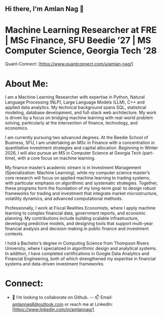 ## Hi there, I'm Amlan Nag  👋

# Machine Learning Researcher at FRE | MSc Finance, SFU Beedie ’27 | MS Computer Science, Georgia Tech ’28 

Quant-Connect: [https://www.quantconnect.com/u/amlan-nag/]
# About Me:

I am a Machine Learning Researcher with expertise in Python, Natural Language Processing (NLP), Large Language Models (LLM), C++ and applied data analytics. My technical background spans SQL, statistical modeling, database development, and full-stack web architecture. My work is driven by a focus on bridging machine learning with real-world problem solving, particularly at the intersection of finance, technology, and economics.

I am currently pursuing two advanced degrees. At the Beedie School of Business, SFU, I am undertaking an MSc in Finance with a concentration in quantitative investment strategies and capital allocation. Beginning in Winter 2026, I will also pursue an MS in Computer Science at Georgia Tech (part-time), with a core focus on machine learning.

My finance master’s academic stream is in Investment Management (Specialization: Machine Learning), while my computer science master’s core research will focus on applied machine learning to trading systems, with particular emphasis on algorithmic and systematic strategies. Together, these programs form the foundation of my long-term goal: to design robust frameworks for trading and investment that integrate market microstructure, volatility dynamics, and advanced computational methods.

Professionally, I work at Fiscal Realities Economists, where I apply machine learning to complex financial data, government reports, and economic planning. My contributions include building scalable infrastructure, developing predictive models, and designing tools that support multi-year financial analysis and decision-making in public finance and investment contexts.

I hold a Bachelor’s degree in Computing Science from Thompson Rivers University, where I specialized in algorithmic design and analytical systems. In addition, I have completed certifications in Google Data Analytics and Financial Engineering, both of which strengthened my expertise in financial systems and data-driven investment frameworks.

# Connect: 
- 👯 I’m looking to collaborate on Github.
-- 📫 Email: amlannag6@outlook.com or reach me at Linkedln:  [https://www.linkedin.com/in/amlannag/]







